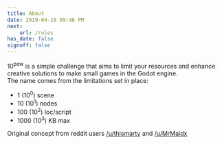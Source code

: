 ```yaml
---
title: About
date: 2019-04-10 09:46 PM
next: 
    url: /rules
has_date: false
signoff: false
---
```


10<sup>pow</sup> is a simple challenge that aims to limit your resources and enhance creative solutions to make small games in the Godot engine.  
The name comes from the limitations set in place:

* 1 (10<sup>0</sup>) scene
* 10 (10<sup>1</sup>) nodes
* 100 (10<sup>2</sup>) loc/script
* 1000 (10<sup>3</sup>) KB max


Original concept from reddit users [/u/thismarty](https://www.reddit.com/r/godot/comments/b90if7/a_godot_10liners_contest/ek2u8n7?utm_source=share&utm_medium=web2x) and [/u/MrMaidx](https://www.reddit.com/r/godot/comments/b90if7/a_godot_10liners_contest/ek3f9sf?utm_source=share&utm_medium=web2x)
